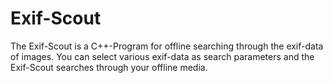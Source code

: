 Exif-Scout
==========

The Exif-Scout is a C++-Program for offline searching through the exif-data of images. You can select various exif-data as search parameters and the Exif-Scout searches through your offline media.
